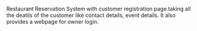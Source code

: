 Restaurant Reservation System with customer registration page taking all the deatils of the customer like contact details, event details.
It also provides a webpage for owner login.